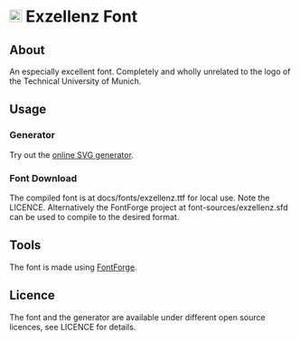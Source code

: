 
# ​<img src="docs/favicon.ico" alt="Exzellenz font logo" height="22"/> Exzellenz Font
## About
An especially excellent font. Completely and wholly unrelated to the logo of the Technical University of Munich.

## Usage

### Generator

Try out the [online SVG generator](https://just-max.github.io/exzellenz/generator.html?text=Hello%20World).

### Font Download
The compiled font is at docs/fonts/exzellenz.ttf for local use. Note the LICENCE. Alternatively the FontForge project at font-sources/exzellenz.sfd can be used to compile to the desired format.

## Tools
The font is made using [FontForge](https://fontforge.org/en-US/).

## Licence
The font and the generator are available under different open source licences, see LICENCE for details.